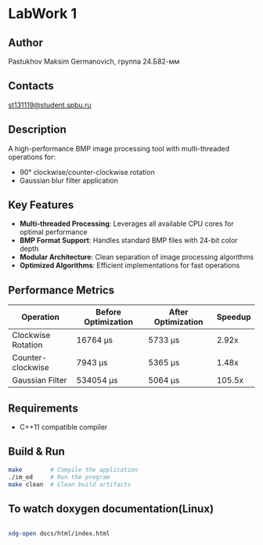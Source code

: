 # LabWork 1
## Author
Pastukhov Maksim Germanovich, группа 24.Б82-мм
## Contacts
st131119@student.spbu.ru
## Description
A high-performance BMP image processing tool with multi-threaded operations for:
- 90° clockwise/counter-clockwise rotation
- Gaussian blur filter application

## Key Features
- **Multi-threaded Processing**: Leverages all available CPU cores for optimal performance
- **BMP Format Support**: Handles standard BMP files with 24-bit color depth
- **Modular Architecture**: Clean separation of image processing algorithms
- **Optimized Algorithms**: Efficient implementations for fast operations

## Performance Metrics
| Operation            | Before Optimization | After Optimization | Speedup |
|----------------------|---------------------|--------------------|---------|
| Clockwise Rotation   | 16764 μs            | 5733 μs            | 2.92x   |
| Counter-clockwise    | 7943 μs             | 5365 μs            | 1.48x   |
| Gaussian Filter      | 534054 μs           | 5064 μs            | 105.5x  |

## Requirements
- C++11 compatible compiler
## Build & Run
```bash
make        # Compile the application
./im_ed     # Run the program
make clean  # Clean build artifacts
```
## To watch doxygen documentation(Linux)
```bash

xdg-open docs/html/index.html 
``` 


